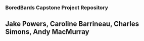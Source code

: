 ### BoredBards Capstone Project Repository
## Jake Powers, Caroline Barrineau, Charles Simons, Andy MacMurray
